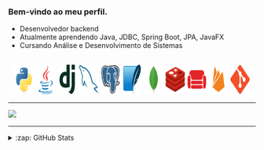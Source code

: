 ### Bem-vindo ao meu perfil.

- Desenvolvedor backend
- Atualmente aprendendo Java, JDBC, Spring Boot, JPA, JavaFX
- Cursando Análise e Desenvolvimento de Sistemas 

<div align="center" style="display: inline_block"><br>
  <img alt="Davilos-Python" height="60" width="40" src="https://raw.githubusercontent.com/devicons/devicon/master/icons/python/python-original.svg">
  <img alt="Davilos-Java" height="60" width="40" src="https://raw.githubusercontent.com/devicons/devicon/master/icons/java/java-original.svg">
  <img alt="Davilos-Django" height="60" width="40" src="https://raw.githubusercontent.com/devicons/devicon/master/icons/django/django-plain.svg">
  <img alt="MySQL" height="60" width="40" src="https://raw.githubusercontent.com/devicons/devicon/master/icons/mysql/mysql-original.svg">
  <img alt="PostgreSQL" height="60" width="40" src="https://raw.githubusercontent.com/devicons/devicon/master/icons/postgresql/postgresql-original.svg">
  <img alt="SQLite" height="60" width="40" src="https://raw.githubusercontent.com/devicons/devicon/master/icons/sqlite/sqlite-original.svg">
  <img alt="MongoDB" height="60" width="40" src="https://raw.githubusercontent.com/devicons/devicon/master/icons/mongodb/mongodb-original.svg">
  <img alt="Redis" height="60" width="40" src="https://raw.githubusercontent.com/devicons/devicon/master/icons/redis/redis-original.svg">
  <img alt="CouchDB" height="60" width="40" src="https://raw.githubusercontent.com/devicons/devicon/master/icons/couchdb/couchdb-original.svg">
  <img alt="Firebase" height="60" width="40" src="https://raw.githubusercontent.com/devicons/devicon/master/icons/firebase/firebase-plain.svg">
  <img alt="Git" height="60" width="40" src="https://raw.githubusercontent.com/devicons/devicon/master/icons/git/git-plain.svg">
</div>
  
---
 
<div> 
  <a href = "https://www.linkedin.com/in/davilos-tavares-51a4a721a/"><img src = "https://img.shields.io/badge/LinkedIn-0077B5?style=for-the-badge&logo=linkedin&logoColor=white"></a>
</div>

---

<details>
  <summary>:zap: GitHub Stats</summary>

  <img align="left" alt="davilos' Github Stats " src="https://github-readme-stats-black-eta-54.vercel.app/api?username=davilos&show_icons=true&theme=dark&include_all_commits=true&count_private=true"/>

</details>
